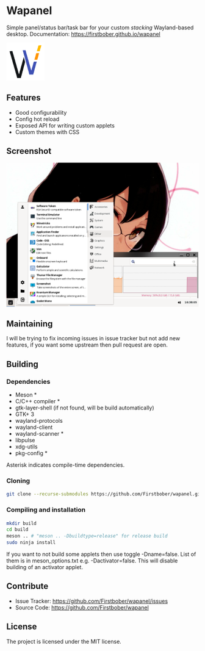 # Wapanel
Simple panel/status bar/task bar for your custom *stacking* Wayland-based desktop.
Documentation: https://firstbober.github.io/wapanel

<img src="/resources/wapa-logo-color.svg?raw=true" width="100" height="100">

## Features
- Good configurability
- Config hot reload
- Exposed API for writing custom applets
- Custom themes with CSS

## Screenshot

<img src="/wapanel-example.webp?raw=true" width="640">

## Maintaining
I will be trying to fix incoming issues in issue tracker but not add new features, if you want some upstream then pull request are open.

## Building
### Dependencies
- Meson *
- C/C++ compiler *
- gtk-layer-shell (if not found, will be build automatically)
- GTK+ 3
- wayland-protocols
- wayland-client
- wayland-scanner *
- libpulse
- xdg-utils
- pkg-config *

Asterisk indicates compile-time dependencies.

### Cloning
```sh
git clone --recurse-submodules https://github.com/Firstbober/wapanel.git
```

### Compiling and installation
```sh
mkdir build
cd build
meson .. # "meson .. -Dbuildtype=release" for release build
sudo ninja install
```

If you want to not build some applets then use toggle -Dname=false. List of them is in meson_options.txt e.g. -Dactivator=false. This will disable building of an activator applet.

## Contribute
- Issue Tracker: https://github.com/Firstbober/wapanel/issues
- Source Code: https://github.com/Firstbober/wapanel

## License
The project is licensed under the MIT license.
